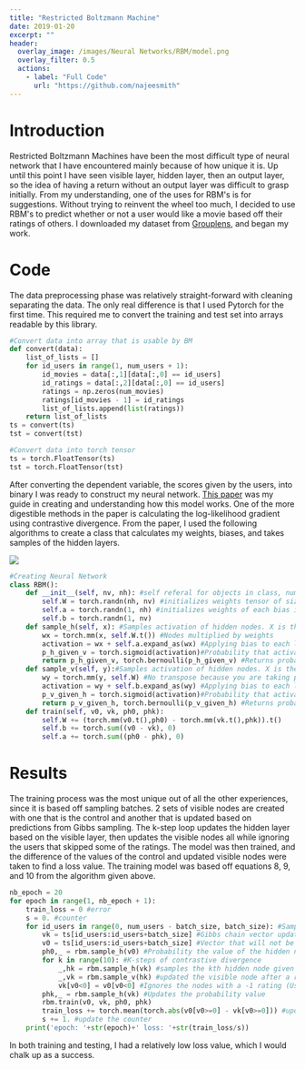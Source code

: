 ```yaml
---
title: "Restricted Boltzmann Machine"
date: 2019-01-20
excerpt: ""
header:
  overlay_image: /images/Neural Networks/RBM/model.png
  overlay_filter: 0.5
  actions:
    - label: "Full Code"
      url: "https://github.com/najeesmith"
---
```


# Introduction

Restricted Boltzmann Machines have been the most difficult type of neural network
that I have encountered mainly because of how unique it is. Up until this point
I have seen visible layer, hidden layer, then an output layer, so the idea
of having a return without an output layer was difficult to grasp initially.
From my understanding, one of the uses for RBM's is for suggestions. Without
trying to reinvent the wheel too much, I decided to use RBM's to predict
whether or not a user would like a movie based off their ratings of others.
I downloaded my dataset from [Grouplens](https://grouplens.org/datasets/movielens/),
and began my work.

# Code

The data preprocessing phase was relatively straight-forward with cleaning
separating the data. The only real difference is that I used Pytorch for the
first time. This required me to convert the training and test set into arrays
readable by this library.

```python
#Convert data into array that is usable by BM
def convert(data):
    list_of_lists = []
    for id_users in range(1, num_users + 1):
        id_movies = data[:,1][data[:,0] == id_users]
        id_ratings = data[:,2][data[:,0] == id_users]
        ratings = np.zeros(num_movies)
        ratings[id_movies - 1] = id_ratings
        list_of_lists.append(list(ratings))
    return list_of_lists
ts = convert(ts)
tst = convert(tst)

#Convert data into torch tensor
ts = torch.FloatTensor(ts)
tst = torch.FloatTensor(tst)
```

After converting the dependent variable, the scores given by the users,
into binary I was ready to construct my neural network. [This paper](https://pdfs.semanticscholar.org/dd13/5a89b5075af5cbef5becaf419457cdd77cc9.pdf) was my guide in creating and understanding
how this model works. One of the more digestible methods in the paper is
calculating the log-likelihood gradient using contrastive divergence. From the paper,
I used the following algorithms to create a class that calculates my weights, biases,
and takes samples of the hidden layers.

<img src="{{site.baseurl}}/images\Neural Networks\RBM\equations.PNG">

```python
#Creating Neural Network
class RBM():
    def __init__(self, nv, nh): #self referal for objects in class, number of hidden and visible nodes. Nv= movies and nh = # of features
        self.W = torch.randn(nh, nv) #initializes weights tensor of size nh and nv
        self.a = torch.randn(1, nh) #initializes weights of each bias in reference to the batch (1) and the hidden node
        self.b = torch.randn(1, nv)
    def sample_h(self, x): #Samples activation of hidden nodes. X is the visible neurons
        wx = torch.mm(x, self.W.t()) #Nodes multiplied by weights
        activation = wx + self.a.expand_as(wx) #Applying bias to each line of minibatch
        p_h_given_v = torch.sigmoid(activation)#Probability that activation function is activated where v is the score and h is the genre
        return p_h_given_v, torch.bernoulli(p_h_given_v) #Returns probabilities and samples of hidden neurons
    def sample_v(self, y):#Samples activation of hidden nodes. X is the visible neurons
        wy = torch.mm(y, self.W) #No transpose because you are taking pv|h
        activation = wy + self.b.expand_as(wy) #Applying bias to each line of minibatch
        p_v_given_h = torch.sigmoid(activation)#Probability that activation function is activated where v is the score and h is the genre
        return p_v_given_h, torch.bernoulli(p_v_given_h) #Returns probabilities and samples of hidden neurons
    def train(self, v0, vk, ph0, phk):
        self.W += (torch.mm(v0.t(),ph0) - torch.mm(vk.t(),phk)).t()
        self.b += torch.sum((v0 - vk), 0)
        self.a += torch.sum((ph0 - phk), 0)
```

# Results
The training process was the most unique out of all the other experiences,
since it is based off sampling batches. 2 sets of visible nodes are created with one that is the control and another that is updated based on predictions from Gibbs sampling. The k-step loop updates the hidden layer based on the visible layer, then updates the visible nodes all while ignoring the users that skipped some of the ratings.
The model was then trained, and the difference of the values of the control and updated visible nodes were taken to find a loss value. The training model was based off equations 8, 9, and 10 from the algorithm given above.

```python
nb_epoch = 20
for epoch in range(1, nb_epoch + 1):
    train_loss = 0 #error
    s = 0. #counter
    for id_users in range(0, num_users - batch_size, batch_size): #Samples the user values in batches of 100
        vk = ts[id_users:id_users+batch_size] #Gibbs chain vector updated by every random walk (k steps)
        v0 = ts[id_users:id_users+batch_size] #Vector that will not be updated to compare and find error
        ph0,_ = rbm.sample_h(v0) #Probability the value of the hidden node equals 1 given real ratings
        for k in range(10): #K-steps of contrastive divergence
            _,hk = rbm.sample_h(vk) #samples the kth hidden node given the values of the visible nodes (actual ratings)
            _,vk = rbm.sample_v(hk) #updated the visible node after a round of Gibbs sampling of hidden nodes
            vk[v0<0] = v0[v0<0] #Ignores the nodes with a -1 rating (User did not give rating on moving)
        phk,_ = rbm.sample_h(vk) #Updates the probability value
        rbm.train(v0, vk, ph0, phk)
        train_loss += torch.mean(torch.abs(v0[v0>=0] - vk[v0>=0])) #update to the loss value
        s += 1. #update the counter
    print('epoch: '+str(epoch)+' loss: '+str(train_loss/s))
```

In both training and testing, I had a relatively low loss value, which I would
chalk up as a success.

<img src="{{site.baseurl}}/images\Neural Networks\RBM\code_results.PNG" class="align-center" alt="">
